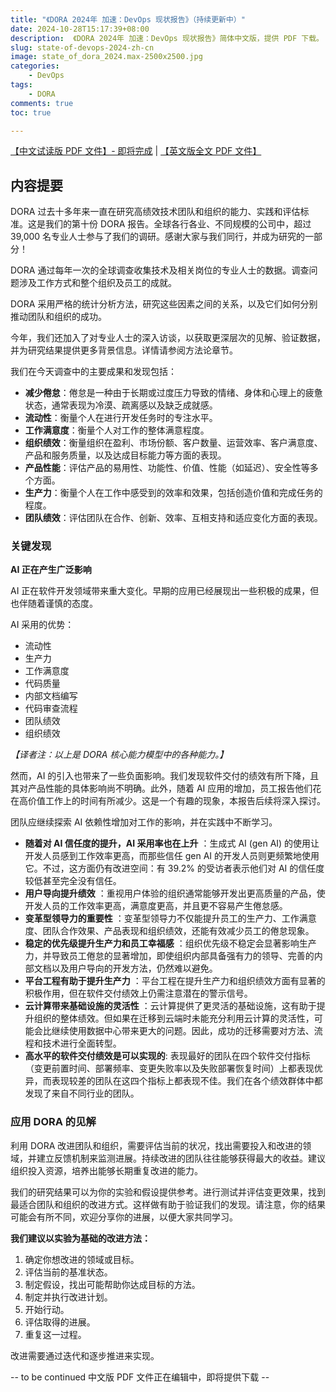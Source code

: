 ```yaml
---
title: "《DORA 2024年 加速：DevOps 现状报告》（持续更新中）"
date: 2024-10-28T15:17:39+08:00
description:  《DORA 2024年 加速：DevOps 现状报告》简体中文版，提供 PDF 下载。
slug: state-of-devops-2024-zh-cn
image: state_of_dora_2024.max-2500x2500.jpg
categories:
    - DevOps
tags:
    - DORA
comments: true
toc: true

---
```


[【中文试读版 PDF 文件】- 即将完成](2024-dora-accelerate-state-of-devops-report-zh-cn-martinliu.pdf) | [【英文版全文 PDF 文件】](2024_final_dora_report.pdf)

## 内容提要

DORA 过去十多年来一直在研究高绩效技术团队和组织的能力、实践和评估标准。这是我们的第十份 DORA 报告。全球各行各业、不同规模的公司中，超过 39,000 名专业人士参与了我们的调研。感谢大家与我们同行，并成为研究的一部分！

DORA 通过每年一次的全球调查收集技术及相关岗位的专业人士的数据。调查问题涉及工作方式和整个组织及员工的成就。

DORA 采用严格的统计分析方法，研究这些因素之间的关系，以及它们如何分别推动团队和组织的成功。

今年，我们还加入了对专业人士的深入访谈，以获取更深层次的见解、验证数据，并为研究结果提供更多背景信息。详情请参阅方法论章节。

我们在今天调查中的主要成果和发现包括：

* **减少倦怠**：倦怠是一种由于长期或过度压力导致的情绪、身体和心理上的疲惫状态，通常表现为冷漠、疏离感以及缺乏成就感。
* **流动性**：衡量个人在进行开发任务时的专注水平。
* **工作满意度**：衡量个人对工作的整体满意程度。
* **组织绩效**：衡量组织在盈利、市场份额、客户数量、运营效率、客户满意度、产品和服务质量，以及达成目标能力等方面的表现。
* **产品性能**：评估产品的易用性、功能性、价值、性能（如延迟）、安全性等多个方面。
* **生产力**：衡量个人在工作中感受到的效率和效果，包括创造价值和完成任务的程度。
* **团队绩效**：评估团队在合作、创新、效率、互相支持和适应变化方面的表现。

### 关键发现

**AI 正在产生广泛影响**

AI 正在软件开发领域带来重大变化。早期的应用已经展现出一些积极的成果，但也伴随着谨慎的态度。

AI 采用的优势：

* 流动性
* 生产力
* 工作满意度
* 代码质量
* 内部文档编写
* 代码审查流程
* 团队绩效
* 组织绩效

*【译者注：以上是 DORA 核心能力模型中的各种能力。】*

然而，AI 的引入也带来了一些负面影响。我们发现软件交付的绩效有所下降，且其对产品性能的具体影响尚不明确。此外，随着 AI 应用的增加，员工报告他们花在高价值工作上的时间有所减少。这是一个有趣的现象，本报告后续将深入探讨。

团队应继续探索 AI 依赖性增加对工作的影响，并在实践中不断学习。

* **随着对 AI 信任度的提升，AI 采用率也在上升** ：生成式 AI (gen AI) 的使用让开发人员感到工作效率更高，而那些信任 gen AI 的开发人员则更频繁地使用它。不过，这方面仍有改进空间：有 39.2% 的受访者表示他们对 AI 的信任度较低甚至完全没有信任。
* **用户导向提升绩效** ：重视用户体验的组织通常能够开发出更高质量的产品，使开发人员的工作效率更高，满意度更高，并且更不容易产生倦怠感。
* **变革型领导力的重要性** ：变革型领导力不仅能提升员工的生产力、工作满意度、团队合作效果、产品表现和组织绩效，还能有效减少员工的倦怠现象。
* **稳定的优先级提升生产力和员工幸福感** ：组织优先级不稳定会显著影响生产力，并导致员工倦怠的显著增加，即使组织内部具备强有力的领导、完善的内部文档以及用户导向的开发方法，仍然难以避免。
* **平台工程有助于提升生产力** ：平台工程在提升生产力和组织绩效方面有显著的积极作用，但在软件交付绩效上仍需注意潜在的警示信号。
* **云计算带来基础设施的灵活性** ：云计算提供了更灵活的基础设施，这有助于提升组织的整体绩效。但如果在迁移到云端时未能充分利用云计算的灵活性，可能会比继续使用数据中心带来更大的问题。因此，成功的迁移需要对方法、流程和技术进行全面转型。
* **高水平的软件交付绩效是可以实现的**: 表现最好的团队在四个软件交付指标（变更前置时间、部署频率、变更失败率以及失败部署恢复时间）上都表现优异，而表现较差的团队在这四个指标上都表现不佳。我们在各个绩效群体中都发现了来自不同行业的团队。

### 应用 DORA 的见解

利用 DORA 改进团队和组织，需要评估当前的状况，找出需要投入和改进的领域，并建立反馈机制来监测进展。持续改进的团队往往能够获得最大的收益。建议组织投入资源，培养出能够长期重复改进的能力。

我们的研究结果可以为你的实验和假设提供参考。进行测试并评估变更效果，找到最适合团队和组织的改进方式。这样做有助于验证我们的发现。请注意，你的结果可能会有所不同，欢迎分享你的进展，以便大家共同学习。

**我们建议以实验为基础的改进方法：**

1. 确定你想改进的领域或目标。
2. 评估当前的基准状态。
3. 制定假设，找出可能帮助你达成目标的方法。
4. 制定并执行改进计划。
5. 开始行动。
6. 评估取得的进展。
7. 重复这一过程。

改进需要通过迭代和逐步推进来实现。

-- to be continued 中文版 PDF 文件正在编辑中，即将提供下载  --